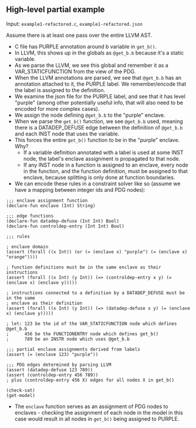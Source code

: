 ## High-level partial example

Input: `example1-refactored.c`, `example1-refactored.json`

Assume there is at least one pass over the entire LLVM AST.

- C file has PURPLE annotation around b variable in `get_b()`.
- In LLVM, this shows up in the globals as `@get_b.b` because it's a static
variable.
- As we parse the LLVM, we see this global and remember it as a
VAR_STATICFUNCTION from the view of the PDG.
- When the LLVM annotations are parsed, we see that `@get_b.b` has an annotation
attached to it, the PURPLE label. We remember/encode that the label is assigned
to the definition.
- We examine the json file for the PURPLE label, and see that it has level
"purple" (among other potentially useful info, that will also need to be encoded
for more complex cases).
- We assign the node defining `@get_b.b` to the "purple" enclave.
- When we parse the `get_b()` function, we see `@get_b.b` used, meaning there
is a DATADEP_DEFUSE edge between the definition of `@get_b.b` and each INST
node that uses the variable.
- This forces the entire `get_b()` function to be in the "purple" enclave. Why?
  - If a variable definition annotated with a label is used at some INST node,
  the label's enclave assignment is propagated to that node.
  - If any INST node in a function is assigned to an enclave, every node in
  the function, and the function definition, must be assigned to that enclave,
  because splitting is only done at function boundaries.
- We can encode these rules in a constraint solver like so (assume we have
  a mapping between integer ids and PDG nodes):

```
;;; enclave assignment function
(declare-fun enclave (Int) String)

;;; edge functions
(declare-fun datadep-defuse (Int Int) Bool)
(declare-fun controldep-entry (Int Int) Bool)

;;; rules

; enclave domain
(assert (forall ((x Int)) (or (= (enclave x) "purple") (= (enclave x) "orange"))))

; function definitions must be in the same enclave as their instructions
(assert (forall ((x Int) (y Int)) (=> (controldep-entry x y) (= (enclave x) (enclave y)))))

; instructions connected to a definition by a DATADEP_DEFUSE must be in the same
; enclave as their definition
(assert (forall ((x Int) (y Int)) (=> (datadep-defuse x y) (= (enclave x) (enclave y)))))

; let: 123 be the id of the VAR_STATICFUNCTION node which defines @get_b.b
;      456 be the FUNCTIONENTRY node which defines get_b()
;      789 be an INSTR node which uses @get_b.b

;;; partial enclave assignments derived from labels
(assert (= (enclave 123) "purple"))

;;; PDG edges determined by parsing LLVM
(assert (datadep-defuse 123 789))
(assert (controldep-entry 456 789))
; plus (controldep-entry 456 X) edges for all nodes X in get_b()

(check-sat)
(get-model)
```

- The `enclave` function serves as an assignment of PDG nodes to enclaves -
checking the assignment of each node in the model in this case would result in
all nodes in `get_b()` being assigned to PURPLE.
